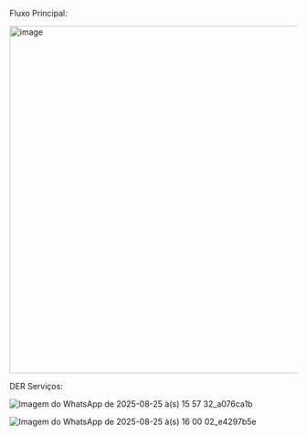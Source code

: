 Fluxo Principal:


<img width="1209" height="608" alt="image" src="https://github.com/user-attachments/assets/58396575-98e4-4385-83b1-d6adb0cde945" />




DER Serviços:




![Imagem do WhatsApp de 2025-08-25 à(s) 15 57 32_a076ca1b](https://github.com/user-attachments/assets/94bac0d9-d006-4246-99a7-53de5ec86df3)



![Imagem do WhatsApp de 2025-08-25 à(s) 16 00 02_e4297b5e](https://github.com/user-attachments/assets/09ec7cbd-73be-4e7d-a151-8073cea919ac)
